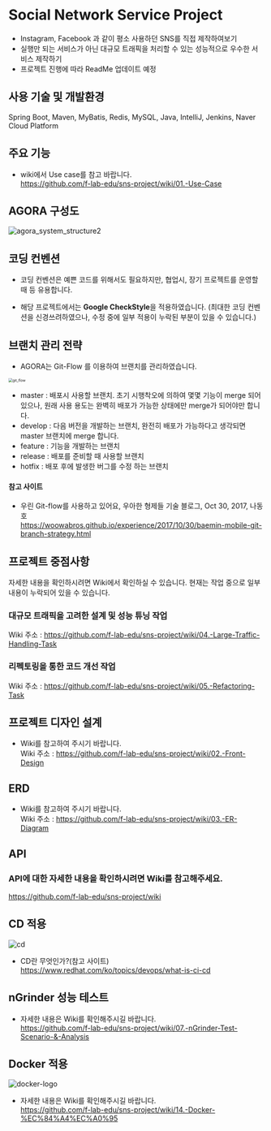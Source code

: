 # Social Network Service Project

* Instagram, Facebook 과 같이 평소 사용하던 SNS를 직접 제작하여보기
* 실행만 되는 서비스가 아닌 대규모 트래픽을 처리할 수 있는 성능적으로 우수한 서비스 제작하기
* 프로젝트 진행에 따라 ReadMe 업데이트 예정  


## 사용 기술 및 개발환경

Spring Boot, Maven, MyBatis, Redis, MySQL, Java, IntelliJ, Jenkins, Naver Cloud Platform


## 주요 기능

* wiki에서 Use case를 참고 바랍니다.    
https://github.com/f-lab-edu/sns-project/wiki/01.-Use-Case


## AGORA 구성도

![agora_system_structure2](https://user-images.githubusercontent.com/54772162/84670161-b5cc2e80-af60-11ea-9fc6-90f23a61f676.PNG)


## 코딩 컨벤션

* 코딩 컨벤션은 예쁜 코드를 위해서도 필요하지만, 협업시, 장기 프로젝트를 운영할 때 등 유용합니다.

* 해당 프로젝트에서는 **Google CheckStyle**을 적용하였습니다. (최대한 코딩 컨벤션을 신경쓰려하였으나, 수정 중에 일부 적용이 누락된 부분이 있을 수 있습니다.)


## 브랜치 관리 전략

* AGORA는 Git-Flow 를 이용하여 브랜치를 관리하였습니다.

<img src="https://user-images.githubusercontent.com/54772162/84594283-2a816900-ae8c-11ea-9e88-0c1c7e4709a4.png" alt="git_flow" style="zoom:50%;" />

* master : 배포시 사용할 브랜치. 초기 시행착오에 의하여 몇몇 기능이 merge 되어 있으나, 
           원래 사용 용도는 완벽히 배포가 가능한 상태에만 merge가 되어야만 합니다.
* develop : 다음 버전을 개발하는 브랜치, 완전히 배포가 가능하다고 생각되면 master 브랜치에 merge 합니다.
* feature : 기능을 개발하는 브랜치
* release : 배포를 준비할 때 사용할 브랜치
* hotfix : 배포 후에 발생한 버그를 수정 하는 브랜치

#### 참고 사이트

* 우린 Git-flow를 사용하고 있어요, 우아한 형제들 기술 블로그, Oct 30, 2017, 나동호  
  https://woowabros.github.io/experience/2017/10/30/baemin-mobile-git-branch-strategy.html


## 프로젝트 중점사항

자세한 내용을 확인하시려면 Wiki에서 확인하실 수 있습니다.
현재는 작업 중으로 일부 내용이 누락되어 있을 수 있습니다.

### 대규모 트래픽을 고려한 설계 및 성능 튜닝 작업

Wiki 주소 : https://github.com/f-lab-edu/sns-project/wiki/04.-Large-Traffic-Handling-Task

### 리펙토링을 통한 코드 개선 작업

Wiki 주소 : https://github.com/f-lab-edu/sns-project/wiki/05.-Refactoring-Task

## 프로젝트 디자인 설계

* Wiki를 참고하여 주시기 바랍니다.  
Wiki 주소 : https://github.com/f-lab-edu/sns-project/wiki/02.-Front-Design

## ERD

* Wiki를 참고하여 주시기 바랍니다.  
Wiki 주소 : https://github.com/f-lab-edu/sns-project/wiki/03.-ER-Diagram
## API

### API에 대한 자세한 내용을 확인하시려면 Wiki를 참고해주세요.    
https://github.com/f-lab-edu/sns-project/wiki

## CD 적용
![cd](https://user-images.githubusercontent.com/54772162/91732703-8cc44d00-ebe3-11ea-9d04-009fce30bc72.png)
* CD란 무엇인가?(참고 사이트)    
https://www.redhat.com/ko/topics/devops/what-is-ci-cd    

## nGrinder 성능 테스트
* 자세한 내용은 Wiki를 확인해주시길 바랍니다.    
https://github.com/f-lab-edu/sns-project/wiki/07.-nGrinder-Test-Scenario-&-Analysis

## Docker 적용

![docker-logo](https://user-images.githubusercontent.com/54772162/97317539-3fe0b800-18ae-11eb-9620-c8e0edc0e346.png)

* 자세한 내용은 Wiki를 확인해주시길 바랍니다.    
https://github.com/f-lab-edu/sns-project/wiki/14.-Docker-%EC%84%A4%EC%A0%95
